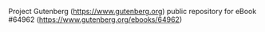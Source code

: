 Project Gutenberg (https://www.gutenberg.org) public repository for
eBook #64962 (https://www.gutenberg.org/ebooks/64962)
